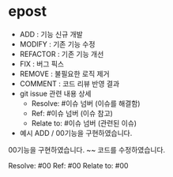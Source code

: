 # epost

- ADD : 기능 신규 개발
- MODIFY : 기존 기능 수정
- REFACTOR : 기존 기능 개선
- FIX : 버그 픽스
- REMOVE : 불필요한 로직 제거
- COMMENT : 코드 리뷰 반영 결과
- git issue 관련 내용 상세
    - Resolve: #이슈 넘버  (이슈를 해결함)
    - Ref: #이슈 넘버 (이슈 참고)
    - Relate to: #이슈 넘버 (관련된 이슈)
- 예시
ADD / 00기능을 구현하였습니다. 

00기능을 구현하였습니다. 
~~ 코드를 수정하였습니다. 

Resolve: #00 
Ref: #00
Relate to: #00
